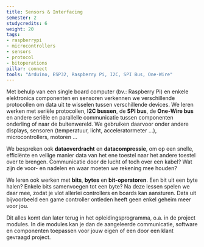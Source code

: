 ```yaml
---
title: Sensors & Interfacing
semester: 2
studycredits: 6
weight: 20
tags:
- raspberrypi
- microcontrollers
- sensors
- protocol
- bitoperations
pillar: connect
tools: "Arduino, ESP32, Raspberry Pi, I2C, SPI Bus, One-Wire"
---
```

Met behulp van een single board computer (bv.: Raspberry Pi) en enkele elektronica componenten en sensoren verkennen we verschillende protocollen om data uit te wisselen tussen verschillende devices. We leren werken met seriële protocollen, **I2C bussen**, de **SPI bus**, de **One-Wire bus** en andere seriële en parallelle communicatie tussen componenten onderling of naar de buitenwereld. We gebruiken daarvoor onder andere displays, sensoren (temperatuur, licht, acceleratormeter ...), microcontrollers, motoren ...

We bespreken ook **dataoverdracht** en **datacompressie**, om op een snelle, efficiënte en veilige manier data van het ene toestel naar het andere toestel over te brengen. Communicatie door de lucht of toch over een kabel? Wat zijn de voor- en nadelen en waar moeten we rekening mee houden?

We leren ook werken met **bits**, **bytes** en **bit-operatoren**. Een bit uit een byte halen? Enkele bits samenvoegen tot een byte? Na deze lessen spelen we daar mee, zodat je vlot allerlei controllers en boards kan aansturen. Data uit bijvoorbeeld een game controller ontleden heeft geen enkel geheim meer voor jou.

Dit alles komt dan later terug in het opleidingsprogramma, o.a. in de project modules. In die modules kan je dan de aangeleerde communicatie, software en componenten toepassen voor jouw eigen of een door een klant gevraagd project.
